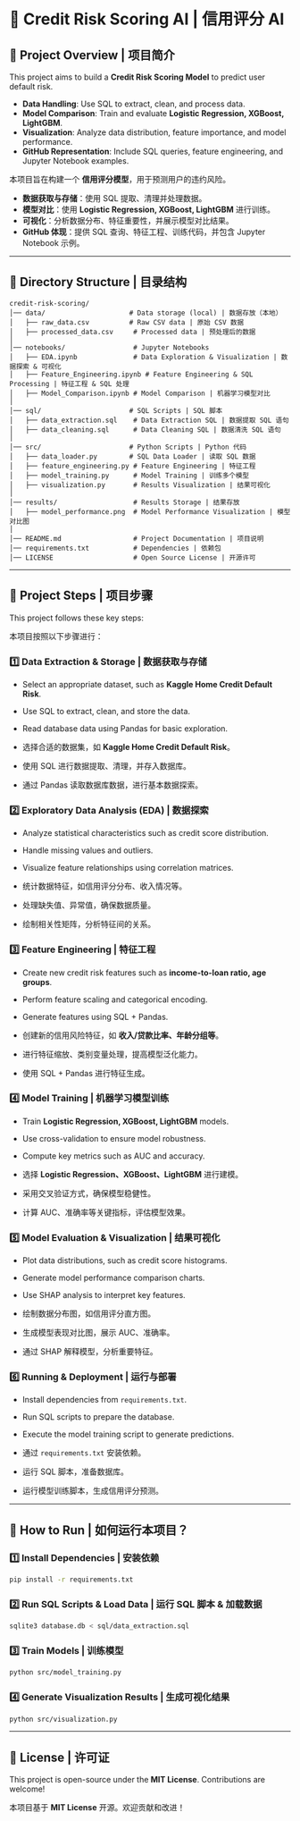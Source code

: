 # 🚀 Credit Risk Scoring AI | 信用评分 AI

## 📌 Project Overview | 项目简介
This project aims to build a **Credit Risk Scoring Model** to predict user default risk.

- **Data Handling**: Use SQL to extract, clean, and process data.
- **Model Comparison**: Train and evaluate **Logistic Regression, XGBoost, LightGBM**.
- **Visualization**: Analyze data distribution, feature importance, and model performance.
- **GitHub Representation**: Include SQL queries, feature engineering, and Jupyter Notebook examples.

本项目旨在构建一个 **信用评分模型**，用于预测用户的违约风险。

- **数据获取与存储**：使用 SQL 提取、清理并处理数据。
- **模型对比**：使用 **Logistic Regression, XGBoost, LightGBM** 进行训练。
- **可视化**：分析数据分布、特征重要性，并展示模型对比结果。
- **GitHub 体现**：提供 SQL 查询、特征工程、训练代码，并包含 Jupyter Notebook 示例。

---

## 📂 Directory Structure | 目录结构
```
credit-risk-scoring/
│── data/                     # Data storage (local) | 数据存放（本地）
│   ├── raw_data.csv          # Raw CSV data | 原始 CSV 数据
│   ├── processed_data.csv     # Processed data | 预处理后的数据
│
│── notebooks/                 # Jupyter Notebooks
│   ├── EDA.ipynb              # Data Exploration & Visualization | 数据探索 & 可视化
│   ├── Feature_Engineering.ipynb # Feature Engineering & SQL Processing | 特征工程 & SQL 处理
│   ├── Model_Comparison.ipynb # Model Comparison | 机器学习模型对比
│
│── sql/                      # SQL Scripts | SQL 脚本
│   ├── data_extraction.sql    # Data Extraction SQL | 数据提取 SQL 语句
│   ├── data_cleaning.sql      # Data Cleaning SQL | 数据清洗 SQL 语句
│
│── src/                      # Python Scripts | Python 代码
│   ├── data_loader.py        # SQL Data Loader | 读取 SQL 数据
│   ├── feature_engineering.py # Feature Engineering | 特征工程
│   ├── model_training.py      # Model Training | 训练多个模型
│   ├── visualization.py       # Results Visualization | 结果可视化
│
│── results/                   # Results Storage | 结果存放
│   ├── model_performance.png  # Model Performance Visualization | 模型对比图
│
│── README.md                  # Project Documentation | 项目说明
│── requirements.txt           # Dependencies | 依赖包
│── LICENSE                    # Open Source License | 开源许可
```

---

## 🔧 Project Steps | 项目步骤
This project follows these key steps:

本项目按照以下步骤进行：

### **1️⃣ Data Extraction & Storage | 数据获取与存储**
- Select an appropriate dataset, such as **Kaggle Home Credit Default Risk**.
- Use SQL to extract, clean, and store the data.
- Read database data using Pandas for basic exploration.

- 选择合适的数据集，如 **Kaggle Home Credit Default Risk**。
- 使用 SQL 进行数据提取、清理，并存入数据库。
- 通过 Pandas 读取数据库数据，进行基本数据探索。

### **2️⃣ Exploratory Data Analysis (EDA) | 数据探索**
- Analyze statistical characteristics such as credit score distribution.
- Handle missing values and outliers.
- Visualize feature relationships using correlation matrices.

- 统计数据特征，如信用评分分布、收入情况等。
- 处理缺失值、异常值，确保数据质量。
- 绘制相关性矩阵，分析特征间的关系。

### **3️⃣ Feature Engineering | 特征工程**
- Create new credit risk features such as **income-to-loan ratio, age groups**.
- Perform feature scaling and categorical encoding.
- Generate features using SQL + Pandas.

- 创建新的信用风险特征，如 **收入/贷款比率、年龄分组等**。
- 进行特征缩放、类别变量处理，提高模型泛化能力。
- 使用 SQL + Pandas 进行特征生成。

### **4️⃣ Model Training | 机器学习模型训练**
- Train **Logistic Regression, XGBoost, LightGBM** models.
- Use cross-validation to ensure model robustness.
- Compute key metrics such as AUC and accuracy.

- 选择 **Logistic Regression、XGBoost、LightGBM** 进行建模。
- 采用交叉验证方式，确保模型稳健性。
- 计算 AUC、准确率等关键指标，评估模型效果。

### **5️⃣ Model Evaluation & Visualization | 结果可视化**
- Plot data distributions, such as credit score histograms.
- Generate model performance comparison charts.
- Use SHAP analysis to interpret key features.

- 绘制数据分布图，如信用评分直方图。
- 生成模型表现对比图，展示 AUC、准确率。
- 通过 SHAP 解释模型，分析重要特征。

### **6️⃣ Running & Deployment | 运行与部署**
- Install dependencies from `requirements.txt`.
- Run SQL scripts to prepare the database.
- Execute the model training script to generate predictions.

- 通过 `requirements.txt` 安装依赖。
- 运行 SQL 脚本，准备数据库。
- 运行模型训练脚本，生成信用评分预测。

---

## 🚀 How to Run | 如何运行本项目？
### **1️⃣ Install Dependencies | 安装依赖**
```sh
pip install -r requirements.txt
```

### **2️⃣ Run SQL Scripts & Load Data | 运行 SQL 脚本 & 加载数据**
```sh
sqlite3 database.db < sql/data_extraction.sql
```

### **3️⃣ Train Models | 训练模型**
```sh
python src/model_training.py
```

### **4️⃣ Generate Visualization Results | 生成可视化结果**
```sh
python src/visualization.py
```

---

## 📜 License | 许可证
This project is open-source under the **MIT License**. Contributions are welcome!

本项目基于 **MIT License** 开源。欢迎贡献和改进！

